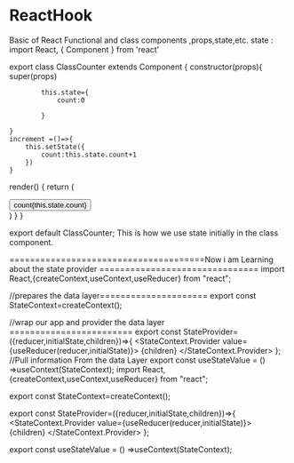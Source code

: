 # ReactHook
Basic of React 
Functional and class components ,props,state,etc.
state :
import React, { Component } from 'react'

export class ClassCounter extends Component {
    constructor(props){
        super(props)

            this.state={
                count:0

            }
        
    }
    increment =()=>{
        this.setState({
            count:this.state.count+1
        })
    }
  render() {
    return (
      <div>
      <button onClick={this.increment}> count{this.state.count}</button>
      </div>
    )
  }
}

export default ClassCounter;
This is how we use state initially in the class component.




======================================Now i am Learning about the state provider ===============================
import React,{createContext,useContext,useReducer} from "react";


//prepares the data layer=====================
export const StateContext=createContext();

//wrap our app and provider the data layer ========================
export const StateProvider=({reducer,initialState,children})=>{
    <StateContext.Provider value={useReducer(reducer,initialState)}>
    {children}
    </StateContext.Provider>
};
//Pull information From the data Layer 
export const useStateValue = () =>useContext(StateContext);
import React,{createContext,useContext,useReducer} from "react";



export const StateContext=createContext();


export const StateProvider=({reducer,initialState,children})=>{
    <StateContext.Provider value={useReducer(reducer,initialState)}>
    {children}
    </StateContext.Provider>
};

export const useStateValue = () =>useContext(StateContext);
